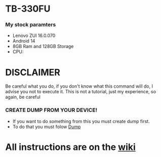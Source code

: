# TB-330FU
### My stock paramters
- Lenovo ZUI 16.0.070
- Android 14
- 8GB Ram and 128GB Storage
- CPU:
# DISCLAIMER
Be careful what you do, if you don't know what this command will do, I advise you not to execute it. This is not a tutorial, just my experience, so again, be careful
### CREATE DUMP FROM YOUR DEVICE!
 - If you want to do something from this you must create dump first.
 - To do that you must folow [Dump](#dump-all)

# All instructions are on the [wiki](https://github.com/salivo/TB-330FU/wiki)


